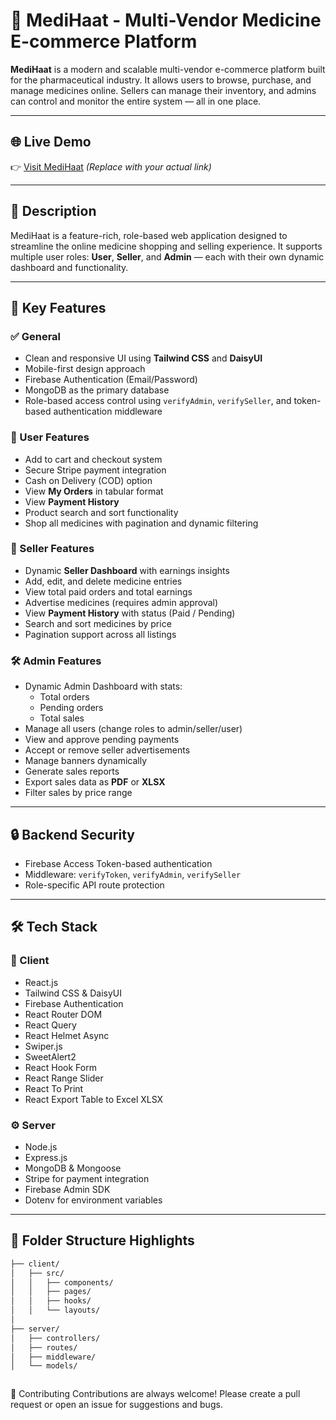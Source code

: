 # 💊 MediHaat - Multi-Vendor Medicine E-commerce Platform

**MediHaat** is a modern and scalable multi-vendor e-commerce platform built for the pharmaceutical industry. It allows users to browse, purchase, and manage medicines online. Sellers can manage their inventory, and admins can control and monitor the entire system — all in one place.

---

## 🌐 Live Demo

👉 [Visit MediHaat](https://your-live-site-link.com) *(Replace with your actual link)*

---

## 🧾 Description

MediHaat is a feature-rich, role-based web application designed to streamline the online medicine shopping and selling experience. It supports multiple user roles: **User**, **Seller**, and **Admin** — each with their own dynamic dashboard and functionality.

---

## 🚀 Key Features

### ✅ General
- Clean and responsive UI using **Tailwind CSS** and **DaisyUI**
- Mobile-first design approach
- Firebase Authentication (Email/Password)
- MongoDB as the primary database
- Role-based access control using `verifyAdmin`, `verifySeller`, and token-based authentication middleware

### 🛒 User Features
- Add to cart and checkout system
- Secure Stripe payment integration
- Cash on Delivery (COD) option
- View **My Orders** in tabular format
- View **Payment History**
- Product search and sort functionality
- Shop all medicines with pagination and dynamic filtering

### 🏪 Seller Features
- Dynamic **Seller Dashboard** with earnings insights
- Add, edit, and delete medicine entries
- View total paid orders and total earnings
- Advertise medicines (requires admin approval)
- View **Payment History** with status (Paid / Pending)
- Search and sort medicines by price
- Pagination support across all listings

### 🛠️ Admin Features
- Dynamic Admin Dashboard with stats:
  - Total orders
  - Pending orders
  - Total sales
- Manage all users (change roles to admin/seller/user)
- View and approve pending payments
- Accept or remove seller advertisements
- Manage banners dynamically
- Generate sales reports
- Export sales data as **PDF** or **XLSX**
- Filter sales by price range

---

## 🔒 Backend Security
- Firebase Access Token-based authentication
- Middleware: `verifyToken`, `verifyAdmin`, `verifySeller`
- Role-specific API route protection

---

## 🛠️ Tech Stack

### 🔧 Client
- React.js
- Tailwind CSS & DaisyUI
- Firebase Authentication
- React Router DOM
- React Query
- React Helmet Async
- Swiper.js
- SweetAlert2
- React Hook Form
- React Range Slider
- React To Print
- React Export Table to Excel XLSX

### ⚙️ Server
- Node.js
- Express.js
- MongoDB & Mongoose
- Stripe for payment integration
- Firebase Admin SDK
- Dotenv for environment variables

---

## 📁 Folder Structure Highlights

```bash
├── client/
│   ├── src/
│   │   ├── components/
│   │   ├── pages/
│   │   ├── hooks/
│   │   └── layouts/
│
├── server/
│   ├── controllers/
│   ├── routes/
│   ├── middleware/
│   └── models/



```
🤝 Contributing
Contributions are always welcome!
Please create a pull request or open an issue for suggestions and bugs.
